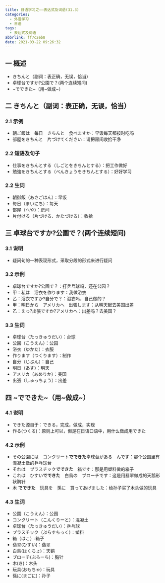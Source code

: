 ```yaml
---
title: 日语学习之——表达式及词语(31.3)
categories:
  - 外语学习
  - 日语
tags:
  - 表达式及词语
abbrlink: ff7c2eb8
date: 2021-03-22 09:26:32
---
```

## 一 概述

* きちんと（副词：表正确，无误，恰当）
* 卓球台ですか?公園で？(两个连续短问)
* \~でできた\~（用\~做成\~）

<!--more-->

## 二 きちんと（副词：表正确，无误，恰当）

### 2.1 示例

* 朝ご飯は　毎日　きちんと　食べますか：早饭每天都按时吃吗
* 部屋をきちんと　片づけてください：请把房间收拾干净

### 2.2 短语及句子

* 仕事をきちんとする（しごとをきちんとする）：把工作做好
* 勉強をきちんとする（べんきょうをきちんとする）：好好学习

### 2.2 生词

* 朝御飯（あさごはん）：早饭
* 毎日（まいにち）：每天
* 部屋（へや）：房间
* 片付ける（片づける、かたづける）：收拾

## 三 卓球台ですか?公園で？(两个连续短问)

### 3.1 说明

* 疑问句的一种表现形式，采取分段的形式来进行疑问

### 3.2 示例

* 卓球台ですか?公園で？：打乒乓球吗，还在公园？
* 甲：私は　浴衣を作ります：我做浴衣
* 乙：浴衣ですか?自分で？：浴衣吗，自己做的？
* 甲：明日から　アメリカへ　出張します：从明天起去美国出差
* 乙：えっ?出張ですか?アメリカへ：出差吗？去美国？

### 3.3 生词

* 卓球台（たっきゅうだい）：台球
* 公園（こうえん）：公园
* 浴衣（ゆかた）：衣服
* 作ります（つくります）：制作
* 自分（じぶん）：自己
* 明日（あす）：明天
* アメリカ（あめりか）：美国
* 出張（しゅっちょう）：出差

## 四 \~でできた\~（用\~做成\~）

### 4.1 说明

* できた源自于：できる，完成，做成，实现
* 作る(つくる)：原则上可以，但是在日语口语中，用什么做成用できた

### 4.2 示例

* その公園には　コンクリート**でできた**卓球台がある　んです：那个公园里有混凝土做的乒乓球台
* それは　プラスチック**でできた**　箱です：那是用塑料做的箱子
* これは　ひすい**でできた**　白鳥の　ブローチです：这是用翡翠做成的天鹅形状胸针
* 木 **でできた**　玩具を　孫に　買ってあげました：给孙子买了木头做的玩具

### 4.3 生词

* 公園（こうえん）：公园
* コンクリート（こんくりーと）：混凝土
* 卓球台（たっきゅうだい）：乒乓球
* プラスチック（ぷらすちっく）：塑料
* 箱（はこ）:箱子
* 翡翠(ひすい)：翡翠
* 白鳥(はくちょ)：天鹅
* ブローチ(ぶろーち)：胸针
* 木(き)：木头
* 玩具(おもちゃ)：玩具
* 孫に(まごに)：孙子

